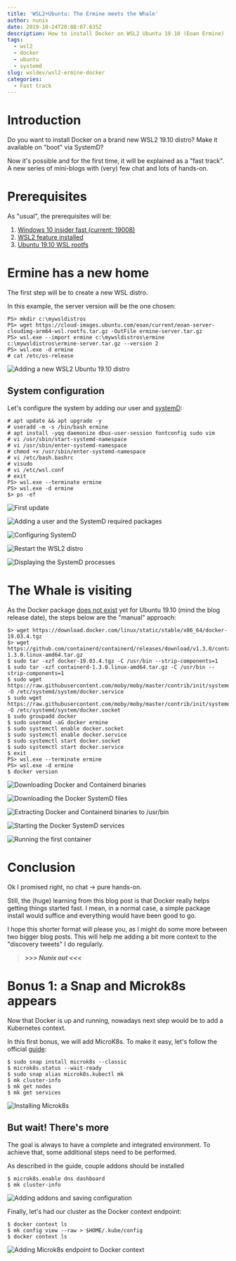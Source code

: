 ```yaml
---
title: 'WSL2+Ubuntu: The Ermine meets the Whale'
author: nunix
date: 2019-10-24T20:08:07.635Z
description: How to install Docker on WSL2 Ubuntu 19.10 (Eoan Ermine)
tags:
  - wsl2
  - docker
  - ubuntu
  - systemd
slug: wsldev/wsl2-ermine-docker
categories:
  - Fast track
---
```

# Introduction

Do you want to install Docker on a brand new WSL2 19.10 distro? Make it available on "boot" via SystemD?

Now it's possible and for the first time, it will be explained as a "fast track". A new series of mini-blogs with (very) few chat and lots of hands-on.

# Prerequisites

As "usual", the prerequisites will be:

1. [Windows 10 insider fast (current: 19008)](https://insider.windows.com/en-us/)
2. [WSL2 feature installed](https://docs.microsoft.com/en-us/windows/wsl/wsl2-install)
3. [Ubuntu 19.10 WSL rootfs](https://wiki.ubuntu.com/WSL)

# Ermine has a new home

The first step will be to create a new WSL distro.

In this example, the server version will be the one chosen:

```
PS> mkdir c:\mywsldistros
PS> wget https://cloud-images.ubuntu.com/eoan/current/eoan-server-cloudimg-arm64-wsl.rootfs.tar.gz -OutFile ermine-server.tar.gz
PS> wsl.exe --import ermine c:\mywsldistros\ermine c:\mywsldistros\ermine-server.tar.gz --version 2
PS> wsl.exe -d ermine
# cat /etc/os-release
```

![Adding a new WSL2 Ubuntu 19.10 distro](../../../assets/images/wsl-ermine-new-distro.png)

## System configuration

Let's configure the system by adding our user and [systemD](https://forum.snapcraft.io/t/snapd-on-wsl2-insiders-only-for-now/13033):

```
# apt update && apt upgrade -y
# useradd -m -s /bin/bash ermine
# apt install -yqq daemonize dbus-user-session fontconfig sudo vim
# vi /usr/sbin/start-systemd-namespace
# vi /usr/sbin/enter-systemd-namespace
# chmod +x /usr/sbin/enter-systemd-namespace
# vi /etc/bash.bashrc
# visudo
# vi /etc/wsl.conf
# exit
PS> wsl.exe --terminate ermine
PS> wsl.exe -d ermine
$> ps -ef
```

![First update](../../../assets/images/wsl-ermine-update.png)

![Adding a user and the SystemD required packages](../../../assets/images/wsl-ermine-packages.png)

![Configuring SystemD](../../../assets/images/wsl-ermine-system-config.png)

![Restart the WSL2 distro](../../../assets/images/wsl-ermine-restart.png)

![Displaying the SystemD processes](../../../assets/images/wsl-ermine-systemd-processes.png)

# The Whale is visiting

As the Docker package [does not exist](https://docs.docker.com/install/linux/docker-ce/ubuntu/#os-requirements) yet for Ubuntu 19.10 (mind the blog release date), the steps below are the "manual" approach:

```
$> wget https://download.docker.com/linux/static/stable/x86_64/docker-19.03.4.tgz
$> wget https://github.com/containerd/containerd/releases/download/v1.3.0/containerd-1.3.0.linux-amd64.tar.gz
$ sudo tar -xzf docker-19.03.4.tgz -C /usr/bin --strip-components=1
$ sudo tar -xzf containerd-1.3.0.linux-amd64.tar.gz -C /usr/bin --strip-components=1
$ sudo wget https://raw.githubusercontent.com/moby/moby/master/contrib/init/systemd/docker.service -O /etc/systemd/system/docker.service
$ sudo wget https://raw.githubusercontent.com/moby/moby/master/contrib/init/systemd/docker.socket -O /etc/systemd/system/docker.socket
$ sudo groupadd docker
$ sudo usermod -aG docker ermine
$ sudo systemctl enable docker.socket
$ sudo systemctl enable docker.service
$ sudo systemctl start docker.socket
$ sudo systemctl start docker.service
$ exit
PS> wsl.exe --terminate ermine
PS> wsl.exe -d ermine
$ docker version
```

![Downloading Docker and Containerd binaries](../../../assets/images/wsl-ermine-docker-containerd-download.png)

![Downloading the Docker SystemD files](../../../assets/images/wsl-ermine-docker-systemd-download.png)

![Extracting Docker and Containerd binaries to /usr/bin](../../../assets/images/wsl-ermine-docker-containerd-extract.png)

![Starting the Docker SystemD services](../../../assets/images/wsl-ermine-docker-systemd-configure.png)

![Running the first container](../../../assets/images/wsl-ermine-docker-first-container.png)

# Conclusion

Ok I promised right, no chat -> pure hands-on.

Still, the (huge) learning from this blog post is that Docker really helps getting things started fast. I mean, in a normal case, a simple package install would suffice and everything would have been good to go.

I hope this shorter format will please you, as I might do some more between two bigger blog posts. This will help me adding a bit more context to the "discovery tweets" I do regularly.

> _**\>>> Nunix out <<<**_

# Bonus 1: a Snap and Microk8s appears

Now that Docker is up and running, nowadays next step would be to add a Kubernetes context.

In this first bonus, we will add MicroK8s. To make it easy, let's follow the official [guide](https://microk8s.io/docs/):

```
$ sudo snap install microk8s --classic
$ microk8s.status --wait-ready
$ sudo snap alias microk8s.kubectl mk
$ mk cluster-info
$ mk get nodes
$ mk get services
```

![Installing Microk8s](../../../assets/images/wsl-ermine-k8s-install.png)

## But wait! There's more

The goal is always to have a complete and integrated environment. To achieve that, some additional steps need to be performed.

As described in the guide, couple addons should be installed

```
$ microk8s.enable dns dashboard
$ mk cluster-info
```

![Adding addons and saving configuration](../../../assets/images/wsl-ermine-k8s-addons.png)

Finally, let's had our cluster as the Docker context endpoint:

```
$ docker context ls
$ mk config view --raw > $HOME/.kube/config
$ docker context ls
```

![Adding Microk8s endpoint to Docker context](../../../assets/images/wsl-ermine-k8s-endpoint.png)
